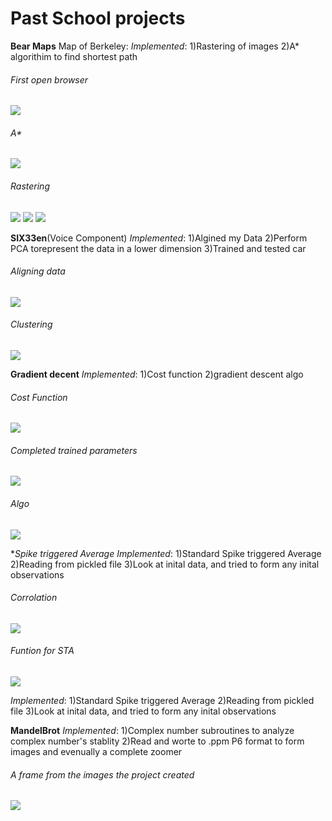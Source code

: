 # Past School projects
**Bear Maps**
Map of Berkeley:
*Implemented*:
1)Rastering of images
2)A* algorithim to find shortest path
###### First open browser
![](im/Inital.png)
###### A*
![](im/Astar.png)
###### Rastering
![](im/Raster.png)
![](im/theme.png)
![](im/Astar.png)

**SIX33en**(Voice Component)
*Implemented*:
1)Algined my Data
2)Perform PCA torepresent the data in a lower dimension
3)Trained and tested car

###### Aligning data
![](im/Aligned.png)

###### Clustering
![](im/CLustering.png)


**Gradient decent**
*Implemented*:
1)Cost function
2)gradient descent algo
###### Cost Function
![](im/Cost.png)
###### Completed trained parameters
![](im/FOUNDLOCALMIn.png)
###### Algo
![](im/Performdf.png)

**Spike triggered Average*
*Implemented*:
1)Standard Spike triggered Average
2)Reading from pickled file
3)Look at inital data, and tried to form any inital observations

###### Corrolation
![](im/COR.png)

###### Funtion for STA
![](im/COmputSTA.png)

*Implemented*:
1)Standard Spike triggered Average
2)Reading from pickled file
3)Look at inital data, and tried to form any inital observations

**MandelBrot**
*Implemented*:
1)Complex number subroutines to analyze complex number's stablity
2)Read and worte to .ppm P6 format to form images and evenually a complete zoomer 
###### A frame from the images the project created
![](im/Fractal.png)
